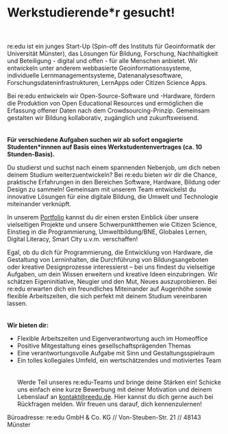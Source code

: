 # Werkstudierende\*r gesucht!

</br></br>
re:edu ist ein junges Start-Up (Spin-off des Instituts für Geoinformatik der Universität Münster), das Lösungen für Bildung, Forschung, Nachhaltigkeit und Beteiligung - digital und offen - für alle Menschen anbietet. Wir entwickeln unter anderem webbasierte Geoinformationssysteme, individuelle Lernmanagementsysteme, Datenanalysesoftware, Forschungsdateninfrastrukturen, LernApps oder Citizen Science Apps.

Bei re:edu entwickeln wir Open-Source-Software und -Hardware, fördern die Produktion von Open Educational Resources und ermöglichen die Erfassung offener Daten nach dem Crowdsourcing-Prinzip. Gemeinsam gestalten wir Bildung kollaborativ, zugänglich und zukunftsweisend.
</br></br></br>
**Für verschiedene Aufgaben suchen wir ab sofort engagierte Studenten\*innnen auf Basis eines Werkstudentenvertrages (ca. 10 Stunden-Basis).**

Du studierst und suchst nach einem spannenden Nebenjob, um dich neben deinem Studium weiterzuentwickeln? Bei re:edu bieten wir dir die Chance, praktische Erfahrungen in den Bereichen Software, Hardware, Bildung oder Design zu sammeln! Gemeinsam mit unserem Team entwickelst du innovative Lösungen für eine digitale Bildung, die Umwelt und Technologie miteinander verknüpft.

In unserem [Portfolio](https://reedu.de/portfolio) kannst du dir einen ersten Einblick über unsere vielseitigen Projekte und unsere Schwerpunktthemen wie Citizen Science, Einstieg in die Programmierung, Umweltbildung/BNE, Globales Lernen, Digital Literacy, Smart City u.v.m. verschaffen!

Egal, ob du dich für Programmierung, die Entwicklung von Hardware, die Gestaltung von Lerninhalten, die Durchführung von Bildungsangeboten oder kreative Designprozesse interessierst – bei uns findest du vielseitige Aufgaben, um dein Wissen erweitern und kreative Ideen einzubringen. Wir schätzen Eigeninitiative, Neugier und den Mut, Neues auszuprobieren. Bei re:edu erwarten dich ein freundliches Miteinander auf Augenhöhe sowie flexible Arbeitszeiten, die sich perfekt mit deinem Studium vereinbaren lassen.
</br></br></br>
**Wir bieten dir:**

- Flexible Arbeitszeiten und Eigenverantwortung auch im Homeoffice
- Positive Mitgestaltung eines gesellschaftsprägenden Themas
- Eine verantwortungsvolle Aufgabe mit Sinn und Gestaltungsspielraum
- Ein tolles kollegiales Umfeld, ein wertschätzendes und motiviertes Team
  </br></br></br>
  Werde Teil unseres re:edu-Teams und bringe deine Stärken ein! Schicke uns einfach eine kurze Bewerbung mit deiner Motivation und deinem Lebenslauf an kontakt@reedu.de. Hier kannst du dich gerne auch bei Rückfragen melden. Wir freuen uns darauf, dich kennenzulernen!

Büroadresse:
re:edu GmbH \& Co. KG // Von-Steuben-Str. 21 // 48143 Münster
